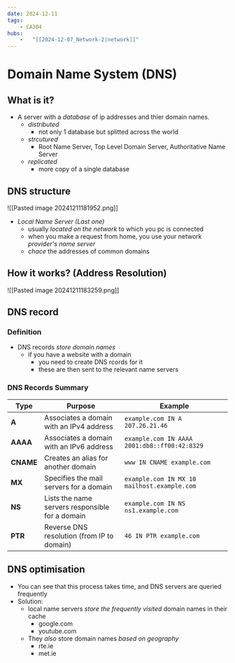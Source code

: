 ```yaml
---
date: 2024-12-11 
tags: 
    - CA304
hubs: 
    -   "[[2024-12-07_Network-2|network]]"
---
```


# Domain Name System (DNS)

## What is it?
- A server with a *database* of ip addresses and thier domain names.
  - *distributed*
    - not only 1 database but splitted across the world
  - *strcutured*
    - Root Name Server, Top Level Domain Server, Authoritative Name Server
  - *replicated*
    - more copy of a single database

## DNS structure
![[Pasted image 20241211181952.png]]
- *Local Name Server (Last one)*
  - usually *located on the network* to which you pc is connected
  - when you make a request from home, you use your network *provider's name server*
  - *chace* the addresses of common domains

## How it works? (Address Resolution)
![[Pasted image 20241211183259.png]]

## DNS record
### Definition
- DNS records *store domain names*
  - if you have a website with a domain
    - you need to create DNS rcords for it
    - these are then sent to the relevant name servers

### DNS Records Summary

| **Type** | **Purpose**                                   | **Example**                                    |
|----------|-----------------------------------------------|------------------------------------------------|
| **A**    | Associates a domain with an IPv4 address      | `example.com IN A 207.26.21.46`                |
| **AAAA** | Associates a domain with an IPv6 address      | `example.com IN AAAA 2001:db8::ff00:42:8329`   |
| **CNAME**| Creates an alias for another domain           | `www IN CNAME example.com`                    |
| **MX**   | Specifies the mail servers for a domain       | `example.com IN MX 10 mailhost.example.com`    |
| **NS**   | Lists the name servers responsible for a domain | `example.com IN NS ns1.example.com`          |
| **PTR**  | Reverse DNS resolution (from IP to domain)    | `46 IN PTR example.com`                        |

## DNS optimisation
- You can see that this process takes time, and DNS servers
are queried frequently
- Solution:
  - local name servers *store the frequently visited* domain names in their cache
    - google.com
    - youtube.com
  - They *also* store domain names *based on geography*
    - rte.ie
    - met.ie

